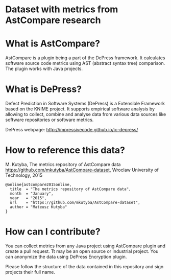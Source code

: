 Dataset with metrics from AstCompare research
===================

# What is AstCompare?

AstCompare is a plugin being a part of the DePress framework. It calculates software source code metrics using AST (abstract syntax tree) comparison. The plugin works with Java projects.

# What is DePress?

Defect Prediction in Software Systems (DePress) is a Extensible Framework based on the KNIME project. It supports empirical software analysis by allowing to collect, combine and analyse data from various data sources like software repositories or software metrics.

DePress webpage: http://impressivecode.github.io/ic-depress/

# How to reference this data?

M. Kutyba, The metrics repository of AstCompare data https://github.com/mkutyba/AstCompare-dataset, Wroclaw University of Technology, 2015

```
@online{astcompare2015online,
  title  = "The metrics repository of AstCompare data",
  month  = "January",
  year   = "2015",
  url    = "https://github.com/mkutyba/AstCompare-dataset",
  author = "Mateusz Kutyba"
}
```

# How can I contribute?

You can collect metrics from any Java project using AstCompare plugin and create a pull request. Tt may be an open source or industrial project. You can anonymize the data using DePress Encryption plugin.

Please follow the structure of the data contained in this repository and sign projects their full name.
